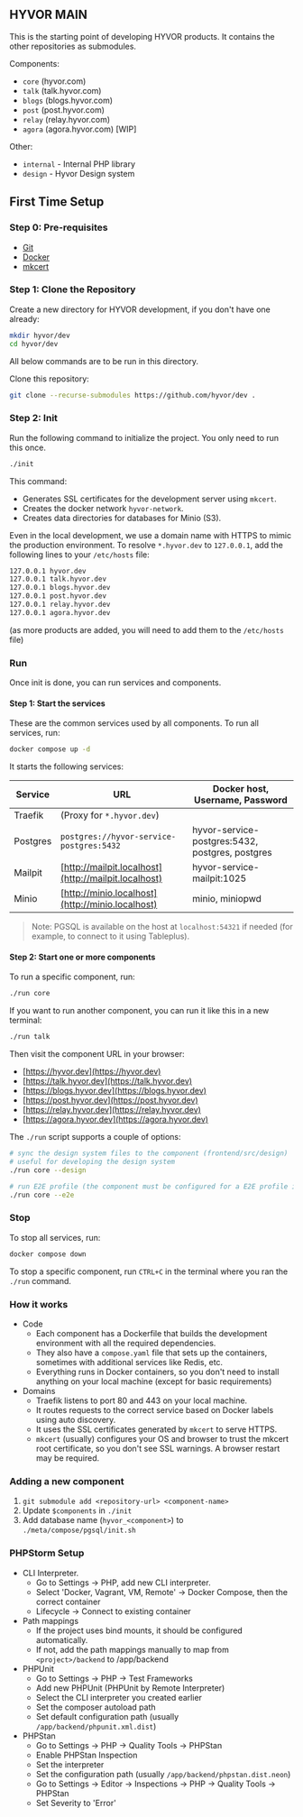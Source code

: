 ## HYVOR MAIN

This is the starting point of developing HYVOR products. It contains the other repositories as submodules.

Components:

- `core` (hyvor.com)
- `talk` (talk.hyvor.com)
- `blogs` (blogs.hyvor.com)
- `post` (post.hyvor.com)
- `relay` (relay.hyvor.com)
- `agora` (agora.hyvor.com) [WIP]

Other:

- `internal` - Internal PHP library
- `design` - Hyvor Design system

## First Time Setup

### Step 0: Pre-requisites

- [Git](https://git-scm.com/downloads)
- [Docker](https://docs.docker.com/engine/install/)
- [mkcert](https://github.com/FiloSottile/mkcert)

### Step 1: Clone the Repository

Create a new directory for HYVOR development, if you don't have one already:

```bash
mkdir hyvor/dev
cd hyvor/dev
```

All below commands are to be run in this directory.

Clone this repository:

```bash
git clone --recurse-submodules https://github.com/hyvor/dev .
```

### Step 2: Init

Run the following command to initialize the project. You only need to run this once.

```bash
./init
```

This command:

- Generates SSL certificates for the development server using `mkcert`.
- Creates the docker network `hyvor-network`.
- Creates data directories for databases for Minio (S3).

Even in the local development, we use a domain name with HTTPS to mimic the production environment. To resolve `*.hyvor.dev` to `127.0.0.1`, add the following lines to your `/etc/hosts` file:

```bash
127.0.0.1 hyvor.dev
127.0.0.1 talk.hyvor.dev
127.0.0.1 blogs.hyvor.dev
127.0.0.1 post.hyvor.dev
127.0.0.1 relay.hyvor.dev
127.0.0.1 agora.hyvor.dev
```

(as more products are added, you will need to add them to the `/etc/hosts` file)

### Run

Once init is done, you can run services and components.

#### Step 1: Start the services

These are the common services used by all components. To run all services, run:

```bash
docker compose up -d
```

It starts the following services:

| Service  | URL                                                  | Docker host, Username, Password                 |
| -------- | ---------------------------------------------------- | ----------------------------------------------- |
| Traefik  | (Proxy for `*.hyvor.dev`)                            |                                                 |
| Postgres | `postgres://hyvor-service-postgres:5432`             | hyvor-service-postgres:5432, postgres, postgres |
| Mailpit  | [http://mailpit.localhost](http://mailpit.localhost) | hyvor-service-mailpit:1025                      |
| Minio    | [http://minio.localhost](http://minio.localhost)     | minio, miniopwd                                 |

> Note: PGSQL is available on the host at `localhost:54321` if needed (for example, to connect to it using Tableplus).

#### Step 2: Start one or more components

To run a specific component, run:

```bash
./run core
```

If you want to run another component, you can run it like this in a new terminal:

```bash
./run talk
```

Then visit the component URL in your browser:

- [https://hyvor.dev](https://hyvor.dev)
- [https://talk.hyvor.dev](https://talk.hyvor.dev)
- [https://blogs.hyvor.dev](https://blogs.hyvor.dev)
- [https://post.hyvor.dev](https://post.hyvor.dev)
- [https://relay.hyvor.dev](https://relay.hyvor.dev)
- [https://agora.hyvor.dev](https://agora.hyvor.dev)

The `./run` script supports a couple of options:

```bash
# sync the design system files to the component (frontend/src/design)
# useful for developing the design system
./run core --design

# run E2E profile (the component must be configured for a E2E profile in compose.yaml)
./run core --e2e
```

### Stop

To stop all services, run:

```bash
docker compose down
```

To stop a specific component, run `CTRL+C` in the terminal where you ran the `./run` command.

### How it works

- Code
  - Each component has a Dockerfile that builds the development environment with all the required dependencies.
  - They also have a `compose.yaml` file that sets up the containers, sometimes with additional services like Redis, etc.
  - Everything runs in Docker containers, so you don't need to install anything on your local machine (except for basic requirements)
- Domains
  - Traefik listens to port 80 and 443 on your local machine.
  - It routes requests to the correct service based on Docker labels using auto discovery.
  - It uses the SSL certificates generated by `mkcert` to serve HTTPS.
  - `mkcert` (usually) configures your OS and browser to trust the mkcert root certificate, so you don't see SSL warnings. A browser restart may be required.

### Adding a new component

1. `git submodule add <repository-url> <component-name>`
2. Update `$components` in `./init`
3. Add database name (`hyvor_<component>`) to `./meta/compose/pgsql/init.sh`

### PHPStorm Setup

- CLI Interpreter.
  - Go to Settings -> PHP, add new CLI interpreter.
  - Select 'Docker, Vagrant, VM, Remote' -> Docker Compose, then the correct container
  - Lifecycle -> Connect to existing container
- Path mappings
  - If the project uses bind mounts, it should be configured automatically.
  - If not, add the path mappings manually to map from `<project>/backend` to /app/backend
- PHPUnit
  - Go to Settings -> PHP -> Test Frameworks
  - Add new PHPUnit (PHPUnit by Remote Interpreter)
  - Select the CLI interpreter you created earlier
  - Set the composer autoload path
  - Set default configuration path (usually `/app/backend/phpunit.xml.dist`)
- PHPStan
  - Go to Settings -> PHP -> Quality Tools -> PHPStan
  - Enable PHPStan Inspection
  - Set the interpreter
  - Set the configuration path (usually `/app/backend/phpstan.dist.neon`)
  - Go to Settings -> Editor -> Inspections -> PHP -> Quality Tools -> PHPStan
  - Set Severity to 'Error'

